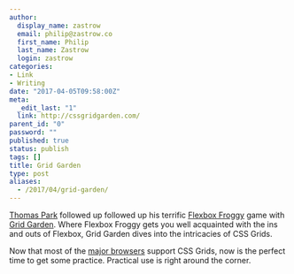 ```yaml
---
author:
  display_name: zastrow
  email: philip@zastrow.co
  first_name: Philip
  last_name: Zastrow
  login: zastrow
categories:
- Link
- Writing
date: "2017-04-05T09:58:00Z"
meta:
  _edit_last: "1"
  link: http://cssgridgarden.com/
parent_id: "0"
password: ""
published: true
status: publish
tags: []
title: Grid Garden
type: post
aliases:
  - /2017/04/grid-garden/
---
```

<p><a href="http://thomaspark.co/">Thomas Park</a> followed up followed up his terrific <a href="http://flexboxfroggy.com">Flexbox Froggy</a> game with <a href="http://cssgridgarden.com">Grid Garden</a>. Where Flexbox Froggy gets you well acquainted with the ins and outs of Flexbox, Grid Garden dives into the intricacies of CSS Grids.</p>
<p>Now that most of the <a href="https://twitter.com/render_conf/status/847741282730389504">major browsers</a> support CSS Grids, now is the perfect time to get some practice. Practical use is right around the corner.</p>
